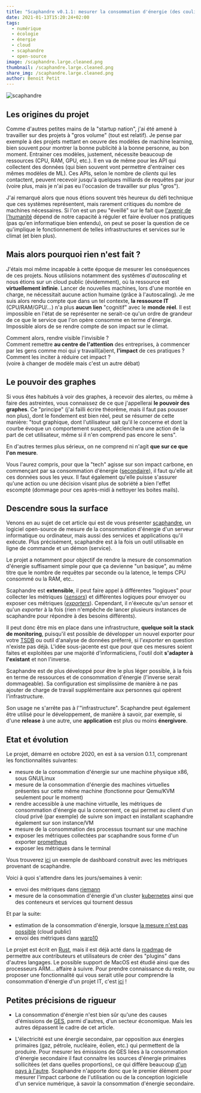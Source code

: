 ```yaml
---
title: "Scaphandre v0.1.1: mesurer la consommation d'énergie (des coulisses) du numérique"
date: 2021-01-13T15:20:24+02:00
tags:
  - numérique
  - écologie
  - énergie
  - cloud
  - scaphandre
  - open-source
image: /scaphandre.large.cleaned.png
thumbnail: /scaphandre.large.cleaned.png
share_img: /scaphandre.large.cleaned.png
author: Benoit Petit
---
```


![scaphandre](/scaphandre.large.cleaned.png)

## Les origines du projet

Comme d'autres petites mains de la "startup nation", j'ai été amené à travailler sur des projets à "gros volume" (tout est relatif). Je pense par exemple à des projets mettant en oeuvre des modèles de machine learning, bien souvent pour montrer la bonne publicité à la bonne personne, au bon moment. Entrainer ces modèles, justement, nécessite beaucoup de ressources (CPU, RAM, GPU, etc.). Il en va de même pour les API qui collectent des données (qui bien souvent vont permettre d'entrainer ces mêmes modèles de ML). Ces APIs, selon le nombre de *clients* qui les contactent, peuvent recevoir jusqu'à quelques milliards de requêtes par jour (voire plus, mais je n'ai pas eu l'occasion de travailler sur plus "gros").

J'ai remarqué alors que nous étions souvent très heureux du défi technique que ces systèmes représentent, mais rarement critiques du nombre de machines nécessaires.
Si l'on est un peu "éveillé" sur le fait que [l'avenir de l'humanité](https://bpetit.nce.re/fr/2020/08/pourquoi-jai-quitt%C3%A9-mon-job-qui-avait-tout-pour-plaire/#relever-la-t%C3%AAte-de-l%C3%A9cran) dépend de notre capacité à réguler et faire évoluer nos pratiques (pas qu'en informatique bien entendu), on peut se poser la question de ce qu'implique le fonctionnement de telles infrastructures et services sur le climat (et bien plus).

## Mais alors pourquoi rien n'est fait ?

J'étais moi même incapable à cette époque de mesurer les conséquences de ces projets. Nous utilisions notamment des systêmes d'*autoscaling* et nous étions sur un cloud public (évidemment), où la ressource est **virtuellement infinie**. Lancer de nouvelles machines, lors d'une montée en charge, ne nécessitait aucune action humaine (grâce à l'autoscaling).
Je me suis alors rendu compte que dans un tel contexte, **la ressource IT** (CPU/RAM/GPU/...) n'a plus **aucun lien** "cognitif" avec le **monde réel**. Il est impossible en l'état de se représenter ne serait-ce qu'un ordre de grandeur de ce que le service que l'on opère consomme en terme d'énergie. Impossible alors de se rendre compte de son impact sur le climat.

Comment alors, rendre visible l'invisible ?  
Comment remettre **au centre de l'attention** des entreprises, à commencer par les gens comme moi qui y travaill(ai)ent, **l'impact** de ces pratiques ?  
Comment les inciter à réduire cet impact ?   
(voire à changer de modèle mais c'est un autre débat)

## Le pouvoir des graphes

Si vous êtes habitués à voir des graphes, à recevoir des alertes, ou même à faire des astreintes, vous connaissez de ce que j'appellerai **le pouvoir des graphes**. Ce "principe" (j'ai failli écrire théorême, mais il faut pas pousser non plus), dont le fondement est bien réel, peut se résumer de cette manière: "tout graphique, dont l'utilisateur sait qu'il le concerne et dont la courbe évoque un comportement suspect, déclenchera une action de la part de cet utilisateur, même si il n'en comprend pas encore le sens".

En d'autres termes plus sérieux, on ne comprend ni n'agit **que sur ce que l'on mesure**.

Vous l'aurez compris, pour que la "tech" agisse sur son impact carbone, en commençant par sa consommation d'énergie ([secondaire](#petites-précisions-de-rigueur)), il faut qu'elle ait ces données sous les yeux. Il faut également qu'elle puisse s'assurer qu'une action ou une décision visant plus de sobriété a bien l'effet escompté (dommage pour ces après-midi à nettoyer les boites mails).

## Descendre sous la surface

Venons en au sujet de cet article qui est de vous présenter [scaphandre](https://github.com/hubblo-org/scaphandre), un logiciel open-source de mesure de la consommation d'énergie d'un serveur informatique ou ordinateur, mais aussi des services et applications qu'il exécute. Plus précisément, scaphandre est à la fois un outil utilisable en ligne de commande et un démon (service).

Le projet a notamment pour objectif de rendre la mesure de consommation d'énergie suffisament simple pour que ça devienne "un basique", au même titre que le nombre de requêtes par seconde ou la latence, le temps CPU consommé ou la RAM, etc..  
  
  Scaphandre est **extensible**, il peut faire appel à différentes "logiques" pour collecter les métriques (*[sensors](https://hubblo-org.github.io/scaphandre/explanations/internal-structure.html#sensors)*) et différentes logiques pour envoyer ou exposer ces métriques (*[exporters](https://hubblo-org.github.io/scaphandre/explanations/internal-structure.html#exporters)*). Cependant, il n'éxecute qu'un *sensor* et qu'un *exporter* à la fois (rien n'empêche de lancer plusieurs instances de scaphandre pour répondre à des besoins différents).
  
  Il peut donc être mis en place dans une infrastructure, **quelque soit la stack de monitoring**, puisqu'il est possible de développer un nouvel exporter pour votre [TSDB](https://blog.octo.com/introduction-aux-bases-de-donnees-temporelles/) ou outil d'analyse de données préferré, si l'*exporter* en question n'existe pas déjà. L'idée sous-jacente est que pour que ces mesures soient faites et exploitées par une majorité d'informaticiens, l'outil doit **s'adapter à l'existant** et non l'inverse.

Scaphandre est de plus développé pour être le plus léger possible, à la fois en terme de ressources et de consommation d'énergie (l'inverse serait dommageable). Sa configuration est simplissime de manière à ne pas ajouter de charge de travail supplémentaire aux personnes qui opèrent l'infrastructure.

Son usage ne s'arrête pas à l'"infrastructure". Scaphandre peut également être utilisé pour le développement, de manière à savoir, par exemple, si d'une **release** à une autre, une **application** est plus ou moins **énergivore**.

## Etat et évolution

Le projet, démarré en octobre 2020, en est à sa version 0.1.1, comprenant les fonctionnalités suivantes:

- mesure de la consommation d'énergie sur une machine physique x86, sous GNU/Linux
- mesure de la consommation d'énergie des machines virtuelles présentes sur cette même machine (fonctionne pour Qemu/KVM seulement pour le moment)
- rendre accessible à une machine virtuelle, les métriques de consommation d'énergie qui la concernent, ce qui permet au client d'un cloud privé (par exemple) de suivre son impact en installant scaphandre également sur son instance/VM
- mesure de la consommation des processus tournant sur une machine
- exposer les métriques collectées par scaphandre sous forme d'un exporter [prometheus](https://prometheus.io)
- exposer les métriques dans le terminal

Vous trouverez [ici](https://metrics.hubblo.org) un exemple de dashboard construit avec les métriques provenant de scaphandre.

Voici à quoi s'attendre dans les jours/semaines à venir:

- envoi des métriques dans [riemann](http://riemann.io/)
- mesure de la consommation d'énergie d'un cluster [kubernetes](https://kubernetes.io/) ainsi que des conteneurs et services qui tournent dessus

Et par la suite:

- estimation de la consommation d'énergie, lorsque [la mesure n'est pas possible](https://medium.com/teads-engineering/evaluating-the-carbon-footprint-of-a-software-platform-hosted-in-the-cloud-e716e14e060c) (cloud public)
- envoi des métriques dans [warp10](https://www.warp10.io/)

Le projet est écrit en [Rust](https://www.rust-lang.org/), mais il est déjà acté dans la [roadmap](https://github.com/hubblo-org/scaphandre/projects/1) de permettre aux contributeurs et utilisateurs de créer des "plugins" dans d'autres langages. Le possible support de MacOS est étudié ainsi que des processeurs ARM... affaire à suivre. Pour prendre connaissance du reste, ou proposer une fonctionnalité qui vous serait utile pour comprendre la consommation d'énergie d'un projet IT, c'est [ici](https://github.com/hubblo-org/scaphandre/issues) !

## Petites précisions de rigueur

* La consommation d'énergie n'est bien sûr qu'une des causes d'émissions de [GES](https://fr.wikipedia.org/wiki/Gaz_%C3%A0_effet_de_serre), parmi d'autres, d'un secteur économique. Mais les autres dépassent le cadre de cet article.

* L'électricité est une énergie secondaire, par opposition aux énergies primaires (gaz, pétrole, nucléaire, éolien, etc.) qui permettent de la produire. Pour mesurer les émissions de GES liées à la consommation d'énergie secondaire il faut connaitre les sources d'énergie primaires sollicitées (et dans quelles proportions), ce qui diffère beaucoup [d'un pays à l'autre](https://www.electricitymap.org/map). Scaphandre n'apporte donc que le premier élément pour mesurer l'impact carbone de l'utilisation ou de la conception logicielle d'un service numérique, à savoir la consommation d'énergie secondaire.